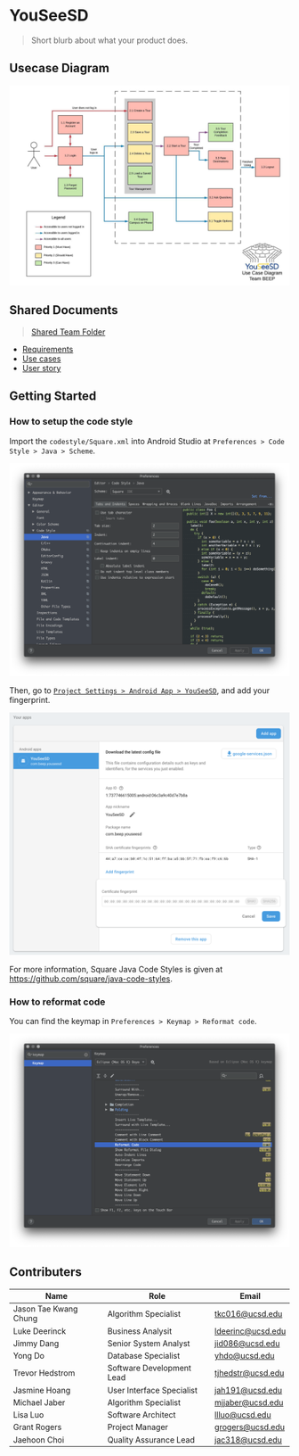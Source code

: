 # YouSeeSD

> Short blurb about what your product does.

## Usecase Diagram

![UsecaseDiagram](https://raw.githubusercontent.com/Shmaug/YouSeeSD/master/screenshots/usecase_diagram.jpeg)

## Shared Documents

> [Shared Team Folder](https://drive.google.com/drive/u/2/folders/1oPU8XP1Roqrq_Mw1K2Q1nAPO6X8Ggnh6)

* [Requirements](https://drive.google.com/drive/u/2/folders/1oPU8XP1Roqrq_Mw1K2Q1nAPO6X8Ggnh6)
* [Use cases](https://docs.google.com/document/d/1z8ji4NFVDm0iHea319vruY-p7nbdJgUSOLFyklI361o/edit?usp=sharing)
* [User story](https://docs.google.com/document/d/119KrlIXgkzI2CvsMbKuN--wdjRUIS0i8g_sWcm4_NP0/edit?usp=sharing)

## Getting Started


### How to setup the code style

Import the `codestyle/Square.xml` into Android Studio at `Preferences > Code Style > Java > Scheme`.

![CodeStyleGuide](https://raw.githubusercontent.com/Shmaug/YouSeeSD/master/codestyle/codestyle.png)

Then, go to [`Project Settings > Android App > YouSeeSD`](https://console.firebase.google.com/u/0/project/youseesd-9ab46/settings/general/android:com.beep.youseesd), and add your fingerprint.

![FingerprintFirebase](https://raw.githubusercontent.com/Shmaug/YouSeeSD/package-structure/screenshots/fingerprint_firebase.png)

For more information, Square Java Code Styles is given at https://github.com/square/java-code-styles.

### How to reformat code

You can find the keymap in `Preferences > Keymap > Reformat code`.

![FormatCodeGuide](https://raw.githubusercontent.com/Shmaug/YouSeeSD/master/codestyle/formatcode.png)

## Contributers
| Name | Role | Email |
|------|------|-------|
| Jason Tae Kwang Chung | Algorithm Specialist | tkc016@ucsd.edu |
| Luke Deerinck | Business Analysit |	ldeerinc@ucsd.edu	|
| Jimmy Dang | Senior System Analyst | jid086@ucsd.edu |
| Yong Do | Database Specialist | yhdo@ucsd.edu|
| Trevor Hedstrom | Software Development Lead |	tjhedstr@ucsd.edu	|
| Jasmine Hoang |	User Interface Specialist | jah191@ucsd.edu	|
| Michael Jaber	| Algorithm Specialist | mjjaber@ucsd.edu |
| Lisa Luo | Software Architect | llluo@ucsd.edu |
| Grant Rogers | Project Manager | grogers@ucsd.edu |
| Jaehoon Choi | Quality Assurance Lead | jac318@ucsd.edu |
